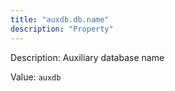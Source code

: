 ```yaml
---
title: "auxdb.db.name"
description: "Property"
---
```


Description: Auxiliary database name

Value: `auxdb`